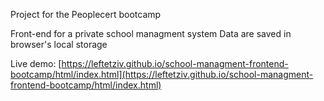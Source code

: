 Project for the Peoplecert bootcamp

Front-end for a private school managment system
Data are saved in browser's local storage

Live demo: [https://leftetziv.github.io/school-managment-frontend-bootcamp/html/index.html](https://leftetziv.github.io/school-managment-frontend-bootcamp/html/index.html)
